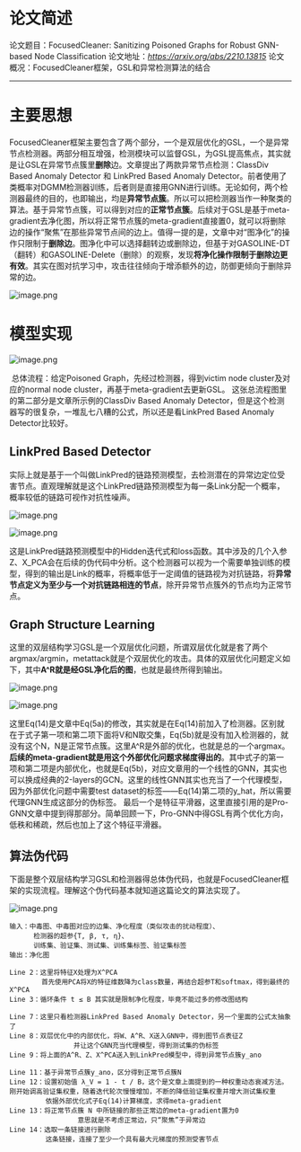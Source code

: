 # 论文简述

论文题目：FocusedCleaner: Sanitizing Poisoned Graphs for Robust GNN-based Node Classification
论文地址：*https://arxiv.org/abs/2210.13815*
论文概况：FocusedCleaner框架，GSL和异常检测算法的结合

------

# 主要思想

​		FocusedCleaner框架主要包含了两个部分，一个是双层优化的GSL，一个是异常节点检测器。两部分相互增强，检测模块可以监督GSL，为GSL提高焦点，其实就是让GSL在异常节点簇里**删除**边。
​		文章提出了两款异常节点检测：ClassDiv Based Anomaly Detector 和 LinkPred Based Anomaly Detector。前者使用了类概率对DGMM检测器训练，后者则是直接用GNN进行训练。无论如何，两个检测器最终的目的，也即输出，均是**异常节点簇**。所以可以把检测器当作一种聚类的算法。基于异常节点簇，可以得到对应的**正常节点簇**。后续对于GSL是基于meta-gradient去净化图，所以将正常节点簇的meta-gradient直接置0，就可以将删除边的操作“聚焦”在那些异常节点间的边上。
​		值得一提的是，文章中对“图净化”的操作只限制于**删除边**。图净化中可以选择翻转边或删除边，但基于对GASOLINE-DT（翻转）和GASOLINE-Delete（删除）的观察，发现**将净化操作限制于删除边更有效**。其实在图对抗学习中，攻击往往倾向于增添额外的边，防御更倾向于删除异常的边。

![image.png](https://cdn.nlark.com/yuque/0/2023/png/2381046/1683875769268-e4bc5915-300c-4ec1-b6b1-28407cba6457.png#averageHue=%23efedeb&clientId=u64e4f45b-21e7-4&from=paste&height=106&id=u9c1880ae&originHeight=132&originWidth=504&originalType=binary&ratio=1.25&rotation=0&showTitle=false&size=21855&status=done&style=none&taskId=u2ab20e29-7184-4ce6-b8cd-15268b19644&title=&width=403.2)

# 模型实现
![image.png](https://cdn.nlark.com/yuque/0/2023/png/2381046/1683875936724-7fb0d839-6954-465b-9fd2-793df8d2ff9a.png#averageHue=%23fcfbfb&clientId=u64e4f45b-21e7-4&from=paste&height=266&id=u67a01e74&originHeight=333&originWidth=1085&originalType=binary&ratio=1.25&rotation=0&showTitle=false&size=67102&status=done&style=none&taskId=u19e2b0be-79a4-4b83-9d68-012bf1efe44&title=&width=868)

​		总体流程：给定Poisoned Graph，先经过检测器，得到victim node cluster及对应的normal node cluster，再基于meta-gradient去更新GSL。
​		这张总流程图里的第二部分是文章所示例的ClassDiv Based Anomaly Detector，但是这个检测器写的很复杂，一堆乱七八糟的公式，所以还是看LinkPred Based Anomaly Detector比较好。

## LinkPred Based Detector
​		实际上就是基于一个叫做LinkPred的链路预测模型，去检测潜在的异常边定位受害节点。直观理解就是这个LinkPred链路预测模型为每一条Link分配一个概率，概率较低的链路可视作对抗性噪声。

![image.png](https://cdn.nlark.com/yuque/0/2023/png/2381046/1683876736061-a01124be-f43a-4d9b-9594-6d4c59c470db.png#averageHue=%23f4f2f0&clientId=u64e4f45b-21e7-4&from=paste&height=86&id=u779109f6&originHeight=107&originWidth=543&originalType=binary&ratio=1.25&rotation=0&showTitle=false&size=19129&status=done&style=none&taskId=uf845d1b6-25b9-480f-8851-b5ea3e56960&title=&width=434.4)

![image.png](https://cdn.nlark.com/yuque/0/2023/png/2381046/1683876753368-24a706bd-f35a-4faa-91fd-74b22ddcdec7.png#averageHue=%23f9f8f7&clientId=u64e4f45b-21e7-4&from=paste&height=85&id=ubdc0ea65&originHeight=106&originWidth=763&originalType=binary&ratio=1.25&rotation=0&showTitle=false&size=17588&status=done&style=none&taskId=uc3de5e60-89d3-4ee9-822c-6aedcd8ce1b&title=&width=610.4)

​		这是LinkPred链路预测模型中的Hidden迭代式和loss函数。其中涉及的几个入参Z、X_PCA会在后续的伪代码中分析。这个检测器可以视为一个需要单独训练的模型，得到的输出是Link的概率，将概率低于一定阈值的链路视为对抗链路，将**异常节点定义为至少与一个对抗链路相连的节点**，除开异常节点簇外的节点均为正常节点。

## Graph Structure Learning
​		这里的双层结构学习GSL是一个双层优化问题，所谓双层优化就是套了两个argmax/argmin，metattack就是个双层优化的攻击。具体的双层优化问题定义如下，其中**A^R就是经GSL净化后的图**，也就是最终所得到输出。

![image.png](https://cdn.nlark.com/yuque/0/2023/png/2381046/1683877476503-2a4d0965-acbb-432c-b007-e0885ea5ce2c.png#averageHue=%23faf9f8&clientId=u64e4f45b-21e7-4&from=paste&height=90&id=ubd66cc6b&originHeight=113&originWidth=779&originalType=binary&ratio=1.25&rotation=0&showTitle=false&size=20209&status=done&style=none&taskId=ube80f88e-601a-4046-b23f-b4f5516bccb&title=&width=623.2)

![image.png](https://cdn.nlark.com/yuque/0/2023/png/2381046/1683877550396-32ce4966-7c3a-44f0-bcaf-e99b290cb5a7.png#averageHue=%23fbfaf9&clientId=u64e4f45b-21e7-4&from=paste&height=184&id=u066b20fe&originHeight=230&originWidth=750&originalType=binary&ratio=1.25&rotation=0&showTitle=false&size=38384&status=done&style=none&taskId=u2e0a3994-abc6-4ef6-bf18-e2f14c15a9a&title=&width=600)

​		这里Eq(14)是文章中Eq(5a)的修改，其实就是在Eq(14)前加入了检测器。区别就在于式子第一项和第二项下面将V和N取交集，Eq(5b)就是没有加入检测器的，就没有这个N，N是正常节点簇。
​		这里A^R是外部的优化，也就是总的一个argmax。**后续的meta-gradient就是用这个外部优化问题求梯度得出的**。其中式子的第一项和第二项是内部优化，也就是Eq(5b)，对应文章用的一个线性的GNN，其实也可以换成经典的2-layers的GCN。这里的线性GNN其实也充当了一个代理模型，因为外部优化问题中需要test dataset的标签——Eq(14)第二项的y_hat，所以需要代理GNN生成这部分的伪标签。
最后一个是特征平滑器，这里直接引用的是Pro-GNN文章中提到得那部分。简单回顾一下，Pro-GNN中得GSL有两个优化方向，低秩和稀疏，然后也加上了这个特征平滑器。

## 算法伪代码
​		下面是整个双层结构学习GSL和检测器得总体伪代码，也就是FocusedCleaner框架的实现流程。理解这个伪代码基本就知道这篇论文的算法实现了。

![image.png](https://cdn.nlark.com/yuque/0/2023/png/2381046/1683878415861-45112b17-e7a4-4b99-9983-0b7461ff4f75.png#averageHue=%23f5f3f1&clientId=u64e4f45b-21e7-4&from=paste&height=794&id=ubb1e4a1b&originHeight=758&originWidth=635&originalType=binary&ratio=1.25&rotation=0&showTitle=false&size=191160&status=done&style=none&taskId=u7eb7a75e-131f-4e3b-a41f-564141dff01&title=&width=665)

```
输入：中毒图、中毒图对应的边集、净化程度（类似攻击的扰动程度）、
      检测器的超参{T, β, τ, η}、
      训练集、验证集、测试集、训练集标签、验证集标签
输出：净化图

Line 2：这里将特征X处理为X^PCA
        首先使用PCA将X的特征维数降为class数量，再结合超参T和softmax，得到最终的X^PCA
Line 3：循环条件 t ≤ B 其实就是限制净化程度，毕竟不能过多的修改图结构

Line 7：这里只看检测器LinkPred Based Anomaly Detector，另一个里面的公式太抽象了
Line 8：双层优化中的内部优化，将W、A^R、X送入GNN中，得到图节点表征Z
				并让这个GNN充当代理模型，得到测试集的伪标签
Line 9：将上面的A^R、Z、X^PCA送入到LinkPred模型中，得到异常节点簇y_ano

Line 11：基于异常节点簇y_ano，区分得到正常节点簇N
Line 12：设置初始值 λ_V = 1 - t / B，这个是文章上面提到的一种权重动态衰减方法。刚开始调高验证集权重，随着迭代轮次慢慢增加，不断的降低验证集权重并增大测试集权重
      	 依据外部优化式子Eq(14)计算梯度，求得meta-gradient
Line 13：将正常节点簇 N 中所链接的那些正常边的meta-gradient置为0
				 意思就是不考虑正常边，只“聚焦”于异常边
Line 14：选取一条链接进行删除
      	 这条链接，连接了至少一个具有最大元梯度的预测受害节点
```
